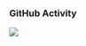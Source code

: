 ### GitHub Activity

<a href="https://github.com/anuraghazra/github-readme-stats">
  <img align="center" src="https://github-readme-stats.vercel.app/api/top-langs/?username=yoshi0i701&langs_count=8&hide=html,css&layout=compact&theme=prussian" />
</a>
